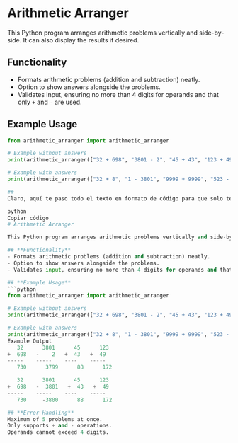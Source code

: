 # Arithmetic Arranger

This Python program arranges arithmetic problems vertically and side-by-side. It can also display the results if desired.

## Functionality

- Formats arithmetic problems (addition and subtraction) neatly.
- Option to show answers alongside the problems.
- Validates input, ensuring no more than 4 digits for operands and that only `+` and `-` are used.

## Example Usage

```python
from arithmetic_arranger import arithmetic_arranger

# Example without answers
print(arithmetic_arranger(["32 + 698", "3801 - 2", "45 + 43", "123 + 49"]))

# Example with answers
print(arithmetic_arranger(["32 + 8", "1 - 3801", "9999 + 9999", "523 - 49"], True))

##
Claro, aquí te paso todo el texto en formato de código para que solo tengas que copiar y pegar:

python
Copiar código
# Arithmetic Arranger

This Python program arranges arithmetic problems vertically and side-by-side. It can also display the results if desired.

## **Functionality**
- Formats arithmetic problems (addition and subtraction) neatly.
- Option to show answers alongside the problems.
- Validates input, ensuring no more than 4 digits for operands and that only `+` and `-` are used.

## **Example Usage**
```python
from arithmetic_arranger import arithmetic_arranger

# Example without answers
print(arithmetic_arranger(["32 + 698", "3801 - 2", "45 + 43", "123 + 49"]))

# Example with answers
print(arithmetic_arranger(["32 + 8", "1 - 3801", "9999 + 9999", "523 - 49"], True))
Example Output
   32      3801      45      123
+  698   -    2   +  43   +  49
-----    -----    ----    -----
   730      3799      88      172

   32      3801      45      123
+  698   -  3801   +  43   +  49
-----    -----    ----    -----
   730     -3800      88      172

## **Error Handling**
Maximum of 5 problems at once.
Only supports + and - operations.
Operands cannot exceed 4 digits.
